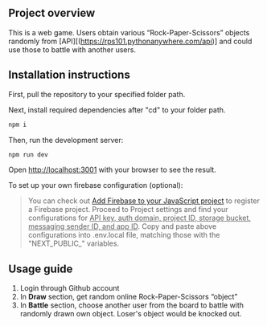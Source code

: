 ## Project overview

This is a web game. Users obtain various “Rock-Paper-Scissors” objects randomly from [API][(https://rps101.pythonanywhere.com/api)] and could use those to battle with another users. 

## Installation instructions

First, pull the repository to your specified folder path.

Next, install required dependencies after "cd" to your folder path.

```bash
npm i
```

Then, run the development server:

```bash
npm run dev
```

Open [http://localhost:3001](http://localhost:3001) with your browser to see the result.

To set up your own firebase configuration (optional):

> You can check out [Add Firebase to your JavaScript project](https://firebase.google.com/docs/web/setup?hl=en&authuser=0&_gl=1*wmnwn1*_ga*MTk2MDU5OTgwNC4xNzEwNDU2MDY5*_ga_CW55HF8NVT*MTcxMDQ1NjA2OC4xLjEuMTcxMDQ1NjIyMi40OC4wLjA) to register a Firebase project. Proceed to Project settings and find your configurations for <ins>API key, auth domain, project ID, storage bucket, messaging sender ID, and app ID</ins>. Copy and paste above configurations into .env.local file, matching those with the "NEXT_PUBLIC_" variables.

## Usage guide

1.  Login through Github account 
2.  In **Draw** section, get random online Rock-Paper-Scissors “object” 
3.  In **Battle** section, choose another user from the board to battle with randomly drawn own object. Loser's object would be knocked out.
